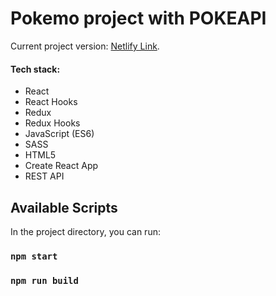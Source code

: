 # Pokemo project with POKEAPI

Current project version: [Netlify Link](https://62b6e72e6d2aa160c10cb353--rad-croissant-ff1642.netlify.app/).

#### Tech stack:

- React
- React Hooks
- Redux
- Redux Hooks
- JavaScript (ES6)
- SASS
- HTML5
- Create React App
- REST API

## Available Scripts

In the project directory, you can run:

### `npm start`

### `npm run build`
